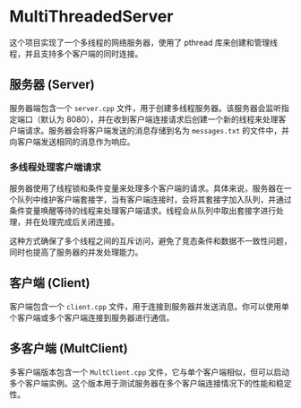 # MultiThreadedServer

这个项目实现了一个多线程的网络服务器，使用了 pthread 库来创建和管理线程，并且支持多个客户端的同时连接。

## 服务器 (Server)

服务器端包含一个 `server.cpp` 文件，用于创建多线程服务器。该服务器会监听指定端口（默认为 8080），并在收到客户端连接请求后创建一个新的线程来处理客户端请求。服务器会将客户端发送的消息存储到名为 `messages.txt` 的文件中，并向客户端发送相同的消息作为响应。

### 多线程处理客户端请求

服务器使用了线程锁和条件变量来处理多个客户端的请求。具体来说，服务器在一个队列中维护客户端套接字，当有客户端连接时，会将其套接字加入队列，并通过条件变量唤醒等待的线程来处理客户端请求。线程会从队列中取出套接字进行处理，并在处理完成后关闭连接。

这种方式确保了多个线程之间的互斥访问，避免了竞态条件和数据不一致性问题，同时也提高了服务器的并发处理能力。

## 客户端 (Client)

客户端包含一个 `client.cpp` 文件，用于连接到服务器并发送消息。你可以使用单个客户端或多个客户端连接到服务器进行通信。

## 多客户端 (MultClient)

多客户端版本包含一个 `MultClient.cpp` 文件，它与单个客户端相似，但可以启动多个客户端实例。这个版本用于测试服务器在多个客户端连接情况下的性能和稳定性。
